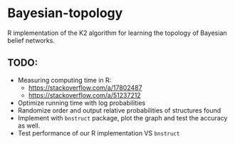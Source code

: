 # Bayesian-topology
R implementation of the K2 algorithm for learning the topology of Bayesian belief networks.

## TODO:
- Measuring computing time in R:
  - https://stackoverflow.com/a/17802487
  - https://stackoverflow.com/a/51237212
- Optimize running time with log probabilities
- Randomize order and output relative probabilities of structures found
- Implement with ``bnstruct`` package, plot the graph and test the accuracy as well.
- Test performance of our R implementation VS ``bnstruct``
